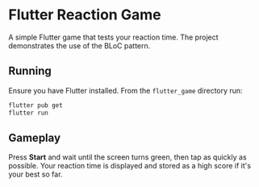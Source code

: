 # Flutter Reaction Game

A simple Flutter game that tests your reaction time. The project demonstrates the use of the BLoC pattern.

## Running

Ensure you have Flutter installed. From the `flutter_game` directory run:

```bash
flutter pub get
flutter run
```

## Gameplay

Press **Start** and wait until the screen turns green, then tap as quickly as possible. Your reaction time is displayed and stored as a high score if it's your best so far.
